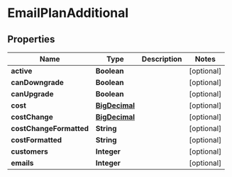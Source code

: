 
# EmailPlanAdditional

## Properties
Name | Type | Description | Notes
------------ | ------------- | ------------- | -------------
**active** | **Boolean** |  |  [optional]
**canDowngrade** | **Boolean** |  |  [optional]
**canUpgrade** | **Boolean** |  |  [optional]
**cost** | [**BigDecimal**](BigDecimal.md) |  |  [optional]
**costChange** | [**BigDecimal**](BigDecimal.md) |  |  [optional]
**costChangeFormatted** | **String** |  |  [optional]
**costFormatted** | **String** |  |  [optional]
**customers** | **Integer** |  |  [optional]
**emails** | **Integer** |  |  [optional]




